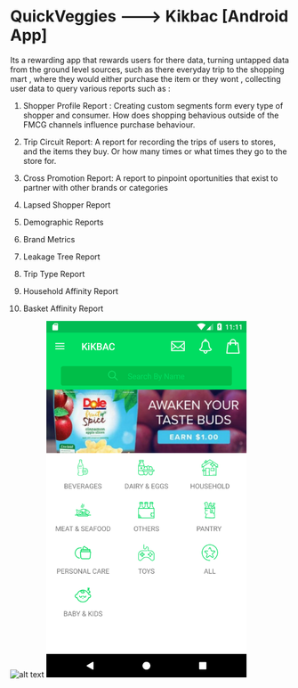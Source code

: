 # QuickVeggies ---> Kikbac [Android App]

Its a rewarding app that rewards users for there data, turning untapped data from the ground level sources, such as there everyday trip to the shopping mart , where they would either purchase the item or they wont , collecting user data to query various reports such as :

1. Shopper Profile Report :
Creating custom segments form every type of shopper and consumer.
How does shopping behavious outside of the FMCG channels influence purchase behaviour.

2. Trip Circuit Report:
A report for recording the trips of users to stores, and the items they buy.
Or how many times or what times they go to the store for.

3. Cross Promotion Report:
A report to pinpoint oportunities that exist to partner with other brands or categories 

4. Lapsed Shopper Report

5. Demographic Reports

6. Brand Metrics

7. Leakage Tree Report

8. Trip Type Report

9. Household Affinity Report

10. Basket Affinity Report

<img src="https://github.com/SuperHuman12/KickBack-App/blob/master/Screenshot%202020-04-28%20at%202.50.46%20AM.png?raw=true" alt="alt text" width="360" height="640">

<img src="https://github.com/Happyandhappy/Veggis-Android/blob/master/app/src/main/assets/Screenshot_1508771489.png" alt="alt text" width="360" height="640">
